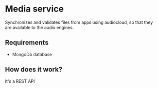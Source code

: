 # Media service

Synchronizes and validates files from apps using audiocloud, so that they are available to the audio engines.

## Requirements

- MongoDb database

## How does it work?

It's a REST API

##   
